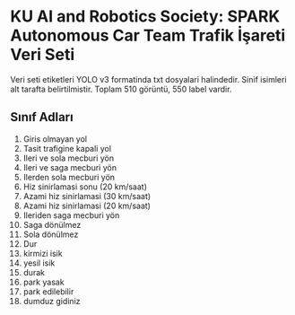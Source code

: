 # KU AI and Robotics Society: SPARK Autonomous Car Team Trafik İşareti Veri Seti

Veri seti etiketleri YOLO v3  formatinda txt dosyalari halindedir.
Sinif isimleri alt tarafta belirtilmistir.
Toplam 510 görüntü, 550 label vardir.

## Sınıf Adları

1. Giris olmayan yol
2. Tasit trafigine kapali yol
3. Ileri ve sola mecburi yön
4. Ileri ve saga mecburi yön
5. Ilerden sola mecburi yön
6. Hiz sinirlamasi sonu (20 km/saat)
7. Azami hiz sinirlamasi (30 km/saat)
8. Azami hiz sinirlamasi (20 km/saat)
9. Ileriden saga mecburi yön
10. Saga dönülmez
11. Sola dönülmez
12. Dur
13. kirmizi isik
14. yesil isik
15. durak
16. park yasak
17. park edilebilir
18. dumduz gidiniz
